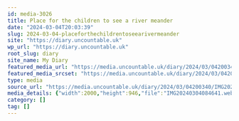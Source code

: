 ```yaml
---
id: media-3026
title: Place for the children to see a river meander
date: "2024-03-04T20:03:39"
slug: 2024-03-04-placeforthechildrentoseearivermeander
site: "https://diary.uncountable.uk"
wp_url: "https://diary.uncountable.uk"
root_slug: diary
site_name: My Diary
featured_media_url: "https://media.uncountable.uk/diary/2024/03/04200340/IMG20240304084641.webp"
featured_media_srcset: "https://media.uncountable.uk/diary/2024/03/04200340/IMG20240304084641-300x142.webp 300w, https://media.uncountable.uk/diary/2024/03/04200340/IMG20240304084641-1024x484.webp 1024w, https://media.uncountable.uk/diary/2024/03/04200340/IMG20240304084641-150x150.webp 150w, https://media.uncountable.uk/diary/2024/03/04200340/IMG20240304084641-640x303.webp 640w, https://media.uncountable.uk/diary/2024/03/04200340/IMG20240304084641.webp 2000w"
type: media
source_url: "https://media.uncountable.uk/diary/2024/03/04200340/IMG20240304084641.webp"
media_details: {"width":2000,"height":946,"file":"IMG20240304084641.webp","filesize":195954,"sizes":{"medium":{"file":"IMG20240304084641-300x142.webp","width":300,"height":142,"filesize":13832,"mime_type":"image/webp","source_url":"https://media.uncountable.uk/diary/2024/03/04200340/IMG20240304084641-300x142.webp"},"large":{"file":"IMG20240304084641-1024x484.webp","width":1024,"height":484,"filesize":141448,"mime_type":"image/webp","source_url":"https://media.uncountable.uk/diary/2024/03/04200340/IMG20240304084641-1024x484.webp"},"thumbnail":{"file":"IMG20240304084641-150x150.webp","width":150,"height":150,"filesize":7032,"mime_type":"image/webp","source_url":"https://media.uncountable.uk/diary/2024/03/04200340/IMG20240304084641-150x150.webp"},"mobwidth":{"file":"IMG20240304084641-640x303.webp","width":640,"height":303,"filesize":60292,"mime_type":"image/webp","source_url":"https://media.uncountable.uk/diary/2024/03/04200340/IMG20240304084641-640x303.webp"},"full":{"file":"IMG20240304084641.webp","width":2000,"height":946,"mime_type":"image/webp","source_url":"https://media.uncountable.uk/diary/2024/03/04200340/IMG20240304084641.webp"}},"image_meta":{"aperture":"0","credit":"","camera":"","caption":"","created_timestamp":"0","copyright":"","focal_length":"0","iso":"0","shutter_speed":"0","title":"","orientation":"0","keywords":[]}}
category: []
tag: []
---
```


